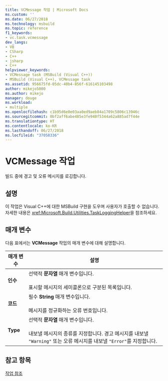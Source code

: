 ```yaml
---
title: VCMessage 작업 | Microsoft Docs
ms.custom: ''
ms.date: 06/27/2018
ms.technology: msbuild
ms.topic: reference
f1_keywords:
- vc.task.vcmessage
dev_langs:
- VB
- CSharp
- C++
- jsharp
- C++
helpviewer_keywords:
- VCMessage task (MSBuild (Visual C++))
- MSBuild (Visual C++), VCMessage task
ms.assetid: 956675fd-05dc-40b4-856f-616145103498
author: mikejo5000
ms.author: mikejo
manager: douge
ms.workload:
- multiple
ms.openlocfilehash: c1b95d6e0e03aa0ed9aeb84a1709c5806c13946c
ms.sourcegitcommit: 0bf2aff6abe485e3fe940f5344a62a885ad7f44e
ms.translationtype: HT
ms.contentlocale: ko-KR
ms.lasthandoff: 06/27/2018
ms.locfileid: "37058336"
---
```

# <a name="vcmessage-task"></a>VCMessage 작업
빌드 중에 경고 및 오류 메시지를 로깅합니다.  
  
## <a name="remarks"></a>설명  
 이 작업은 Visual C++에 대한 MSBuild 구현을 도우며 사용자가 호출할 수 없습니다. 자세한 내용은 <xref:Microsoft.Build.Utilities.TaskLoggingHelper>을 참조하세요.  
  
## <a name="parameters"></a>매개 변수  
 다음 표에서는 **VCMessage** 작업의 매개 변수에 대해 설명합니다.  
  
|매개 변수|설명|  
|---------------|-----------------|  
|**인수**|선택적 **문자열** 매개 변수입니다.<br /><br /> 표시할 메시지의 세미콜론으로 구분된 목록입니다.|  
|**코드**|필수 **String** 매개 변수입니다.<br /><br /> 메시지를 정규화하는 오류 번호입니다.|  
|**Type**|선택적 **문자열** 매개 변수입니다.<br /><br /> 내보낼 메시지의 종류를 지정합니다. 경고 메시지를 내보낼 `"Warning"` 또는 오류 메시지를 내보낼 `"Error"`를 지정합니다.|  
  
## <a name="see-also"></a>참고 항목  
 [작업 참조](../msbuild/msbuild-task-reference.md)